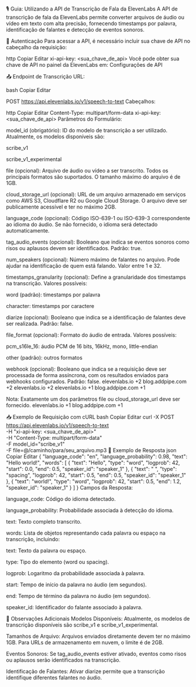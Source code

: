 🎙️ Guia: Utilizando a API de Transcrição de Fala da ElevenLabs
A API de transcrição de fala da ElevenLabs permite converter arquivos de áudio ou vídeo em texto com alta precisão, fornecendo timestamps por palavra, identificação de falantes e detecção de eventos sonoros.

🔑 Autenticação
Para acessar a API, é necessário incluir sua chave de API no cabeçalho da requisição:

http
Copiar
Editar
xi-api-key: <sua_chave_de_api>
Você pode obter sua chave de API no painel da ElevenLabs em: Configurações de API

📤 Endpoint de Transcrição
URL:

bash
Copiar
Editar

POST https://api.elevenlabs.io/v1/speech-to-text
Cabeçalhos:

http
Copiar
Editar
Content-Type: multipart/form-data
xi-api-key: <sua_chave_de_api>
Parâmetros do Formulário:

model_id (obrigatório): ID do modelo de transcrição a ser utilizado. Atualmente, os modelos disponíveis são:

scribe_v1

scribe_v1_experimental

file (opcional): Arquivo de áudio ou vídeo a ser transcrito. Todos os principais formatos são suportados. O tamanho máximo do arquivo é de 1GB.

cloud_storage_url (opcional): URL de um arquivo armazenado em serviços como AWS S3, Cloudflare R2 ou Google Cloud Storage. O arquivo deve ser publicamente acessível e ter no máximo 2GB.

language_code (opcional): Código ISO-639-1 ou ISO-639-3 correspondente ao idioma do áudio. Se não fornecido, o idioma será detectado automaticamente.

tag_audio_events (opcional): Booleano que indica se eventos sonoros como risos ou aplausos devem ser identificados. Padrão: true.

num_speakers (opcional): Número máximo de falantes no arquivo. Pode ajudar na identificação de quem está falando. Valor entre 1 e 32.

timestamps_granularity (opcional): Define a granularidade dos timestamps na transcrição. Valores possíveis:

word (padrão): timestamps por palavra

character: timestamps por caractere

diarize (opcional): Booleano que indica se a identificação de falantes deve ser realizada. Padrão: false.

file_format (opcional): Formato do áudio de entrada. Valores possíveis:

pcm_s16le_16: áudio PCM de 16 bits, 16kHz, mono, little-endian

other (padrão): outros formatos

webhook (opcional): Booleano que indica se a requisição deve ser processada de forma assíncrona, com os resultados enviados para webhooks configurados. Padrão: false.
elevenlabs.io
+2
blog.addpipe.com
+2
elevenlabs.io
+2
elevenlabs.io
+1
blog.addpipe.com
+1

Nota: Exatamente um dos parâmetros file ou cloud_storage_url deve ser fornecido.
elevenlabs.io
+1
blog.addpipe.com
+1

📥 Exemplo de Requisição com cURL
bash
Copiar
Editar
curl -X POST https://api.elevenlabs.io/v1/speech-to-text \
  -H "xi-api-key: <sua_chave_de_api>" \
  -H "Content-Type: multipart/form-data" \
  -F model_id="scribe_v1" \
  -F file=@/caminho/para/seu_arquivo.mp3
📄 Exemplo de Resposta
json
Copiar
Editar
{
  "language_code": "en",
  "language_probability": 0.98,
  "text": "Hello world!",
  "words": [
    {
      "text": "Hello",
      "type": "word",
      "logprob": 42,
      "start": 0.0,
      "end": 0.5,
      "speaker_id": "speaker_1"
    },
    {
      "text": " ",
      "type": "spacing",
      "logprob": 42,
      "start": 0.5,
      "end": 0.5,
      "speaker_id": "speaker_1"
    },
    {
      "text": "world!",
      "type": "word",
      "logprob": 42,
      "start": 0.5,
      "end": 1.2,
      "speaker_id": "speaker_1"
    }
  ]
}
Campos da Resposta:

language_code: Código do idioma detectado.

language_probability: Probabilidade associada à detecção do idioma.

text: Texto completo transcrito.

words: Lista de objetos representando cada palavra ou espaço na transcrição, incluindo:

text: Texto da palavra ou espaço.

type: Tipo do elemento (word ou spacing).

logprob: Logaritmo da probabilidade associada à palavra.

start: Tempo de início da palavra no áudio (em segundos).

end: Tempo de término da palavra no áudio (em segundos).

speaker_id: Identificador do falante associado à palavra.

📝 Observações Adicionais
Modelos Disponíveis: Atualmente, os modelos de transcrição disponíveis são scribe_v1 e scribe_v1_experimental.

Tamanhos de Arquivo: Arquivos enviados diretamente devem ter no máximo 1GB. Para URLs de armazenamento em nuvem, o limite é de 2GB.

Eventos Sonoros: Se tag_audio_events estiver ativado, eventos como risos ou aplausos serão identificados na transcrição.

Identificação de Falantes: Ativar diarize permite que a transcrição identifique diferentes falantes no áudio.